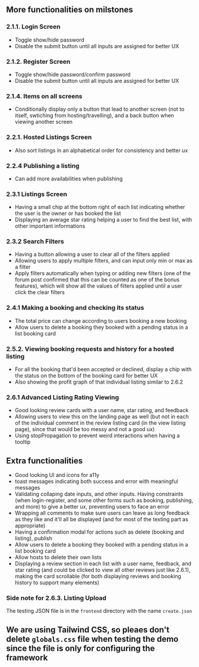 ## More functionalities on milstones

### 2.1.1. Login Screen
- Toggle show/hide password
- Disable the submit button until all inputs are assigned for better UX

### 2.1.2. Register Screen
- Toggle show/hide password/confirm password
- Disable the submit button until all inputs are assigned for better UX

### 2.1.4. Items on all screens
- Conditionally display only a button that lead to another screen (not to itself, swtiching from hosting/travelling), and a back button when viewing another screen

### 2.2.1. Hosted Listings Screen
- Also sort listings in an alphabetical order for consistency and better ux

### 2.2.4 Publishing a listing
- Can add more availabilities when publishing

### 2.3.1 Listings Screen
- Having a small chip at the bottom right of each list indicating whether the user is the owner or has booked the list
- Displaying an average star rating helping a user to find the best list, with other important informations

### 2.3.2 Search Filters
- Having a button allowing a user to clear all of the filters applied
- Allowing users to apply multiple filters, and can input only min or max as a filter
- Apply filters automatically when typing or adding new filters (one of the forum post confirmed that this can be counted as one of the bonus features), which will show all the values of filters applied until a user click the clear filters

### 2.4.1 Making a booking and checking its status
- The total price can change according to users booking a new booking
- Allow users to delete a booking they booked with a pending status in a list booking card

### 2.5.2. Viewing booking requests and history for a hosted listing
- For all the booking that'd been accepted or declined, display a chip with the status on the bottom of the booking card for better UX
- Also showing the profit graph of that individual listing similar to 2.6.2

### 2.6.1 Advanced Listing Rating Viewing
- Good looking review cards with a user name, star rating, and feedback
- Allowing users to view this on the landing page as well (but not in each of the individual comment in the review listing card (in the view listing page), since that would be too messy and not a good ux)
- Using stopPropagation to prevent weird interactions when having a tooltip

## Extra functionalities
- Good looking UI and icons for a11y
- toast messages indicating both success and error with meaningful messages
- Validating collaping date inputs, and other inputs. Having constraints (when login-register, and some other forms such as booking, publishing, and more) to give a better ux, preventing users to face an error
- Wrapping all comments to make sure users can leave as long feedback as they like and it'll all be displayed (and for most of the texting part as appropriate)
- Having a confirmation modal for actions such as delete (booking and listing), publish
- Allow users to delete a booking they booked with a pending status in a list booking card
- Allow hosts to delete their own lists
- Displaying a review section in each list with a user name, feedback, and star rating (and could be clicked to view all other reviews just like 2.6.1), making the card scrollable (for both displaying reviews and booking history to support many elements)

### Side note for 2.6.3. Listing Upload
The testing JSON file is in the `frontend` directory with the name `create.json`

## We are using Tailwind CSS, so pleaes don't delete `globals.css` file when testing the demo since the file is only for configuring the framework
